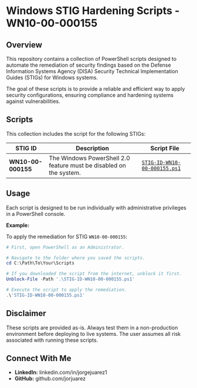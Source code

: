 # Windows STIG Hardening Scripts - WN10-00-000155
## Overview
This repository contains a collection of PowerShell scripts designed to automate the remediation of security findings based on the Defense Information Systems Agency (DISA) Security Technical Implementation Guides (STIGs) for Windows systems.

The goal of these scripts is to provide a reliable and efficient way to apply security configurations, ensuring compliance and hardening systems against vulnerabilities.

## Scripts
This collection includes the script for the following STIGs:

| STIG ID              | Description                                                  | Script File                                                                                                                              |
| -------------------- | ------------------------------------------------------------ | ---------------------------------------------------------------------------------------------------------------------------------------- |
| **WN10-00-000155** | The Windows PowerShell 2.0 feature must be disabled on the system. | [`STIG-ID-WN10-00-000155.ps1`](https://github.com/jorjuarez/Automated-DISA-STIG-Hardening-with-PowerShell-WN10-00-000155/blob/main/STIG-ID-WN10-00-000155.ps1)|


## Usage
Each script is designed to be run individually with administrative privileges in a PowerShell console.

**Example:**

To apply the remediation for STIG `WN10-00-000155`:

```powershell
# First, open PowerShell as an Administrator.

# Navigate to the folder where you saved the scripts.
cd C:\Path\To\Your\Scripts

# If you downloaded the script from the internet, unblock it first.
Unblock-File -Path '.\STIG-ID-WN10-00-000155.ps1'

# Execute the script to apply the remediation.
.\'STIG-ID-WN10-00-000155.ps1'
```
## Disclaimer
These scripts are provided as-is. Always test them in a non-production environment before deploying to live systems. The user assumes all risk associated with running these scripts.

## Connect With Me
* **LinkedIn:** linkedin.com/in/jorgejuarez1
* **GitHub:** github.com/jorjuarez
